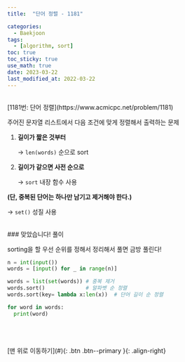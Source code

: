 ```yaml
---
title:  "단어 정렬 - 1181" 

categories:
  - Baekjoon
tags:
  - [algorithm, sort]
toc: true
toc_sticky: true
use_math: true
date: 2023-03-22
last_modified_at: 2022-03-22
---
```


<br/>
[1181번: 단어 정렬](https://www.acmicpc.net/problem/1181)

주어진 문자열 리스트에서 다음 조건에 맞게 정렬해서 출력하는 문제 

1. **길이가 짧은 것부터**  
    
    -> `len(words)` 순으로 sort
    
2. **길이가 같으면 사전 순으로**  
    
    -> `sort` 내장 함수 사용
    

**(단, 중복된 단어는 하나만 남기고 제거해야 한다.)** 

-> `set()` 성질 사용


<br/>  
### 맞았습니다! 풀이

sorting을 할 우선 순위를 정해서 정리해서 풀면 금방 풀린다!

```python
n = int(input())
words = [input() for _ in range(n)]

words = list(set(words)) # 중복 제거
words.sort()             # 알파벳 순 정렬
words.sort(key= lambda x:len(x))  # 단어 길이 순 정렬

for word in words:
  print(word)
```


<br/>   
<br/><br/>
[맨 위로 이동하기](#){: .btn .btn--primary }{: .align-right}
